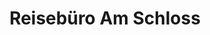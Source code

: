 ---
title: "Reisebüro Am Schloss"
url: /schwarzenberg-erzgebirge/reisebuero-am-schloss/
shop: Reisebüro
---